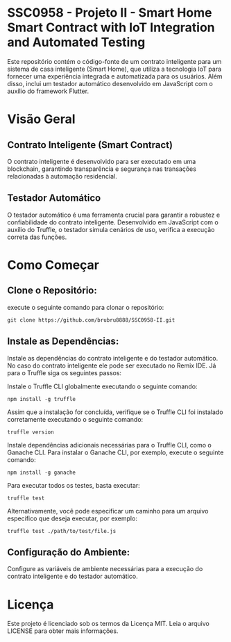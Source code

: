 # SSC0958 - Projeto II - Smart Home Smart Contract with IoT Integration and Automated Testing  

Este repositório contém o código-fonte de um contrato inteligente para um sistema de casa inteligente (Smart Home), que utiliza a tecnologia IoT para fornecer uma experiência integrada e automatizada para os usuários. Além disso, inclui um testador automático desenvolvido em JavaScript com o auxílio do framework Flutter.  

# Visão Geral  
## Contrato Inteligente (Smart Contract)  

O contrato inteligente é desenvolvido para ser executado em uma blockchain, garantindo transparência e segurança nas transações relacionadas à automação residencial.  
 

## Testador Automático  

O testador automático é uma ferramenta crucial para garantir a robustez e confiabilidade do contrato inteligente. Desenvolvido em JavaScript com o auxílio do Truffle, o testador simula cenários de uso, verifica a execução correta das funções.  

# Como Começar  

## Clone o Repositório:  

execute o seguinte comando para clonar o repositório: 

`git clone https://github.com/brubru8888/SSC0958-II.git` 

## Instale as Dependências:  

Instale as dependências do contrato inteligente e do testador automático. No caso do contrato inteligente ele pode ser executado no Remix IDE. Já para o Truffle siga os seguintes passos:

Instale o Truffle CLI globalmente executando o seguinte comando:  

`npm install -g truffle`  

Assim que a instalação for concluída, verifique se o Truffle CLI foi instalado corretamente executando o seguinte comando:  

`truffle version`  

Instale dependências adicionais necessárias para o Truffle CLI, como o Ganache CLI. Para instalar o Ganache CLI, por exemplo, execute o seguinte comando:

`npm install -g ganache`  

Para executar todos os testes, basta executar:

`truffle test`  
 
Alternativamente, você pode especificar um caminho para um arquivo específico que deseja executar, por exemplo:  

`truffle test ./path/to/test/file.js`  


## Configuração do Ambiente:  

Configure as variáveis de ambiente necessárias para a execução do contrato inteligente e do testador automático.  

# Licença  

Este projeto é licenciado sob os termos da Licença MIT. Leia o arquivo LICENSE para obter mais informações.  
